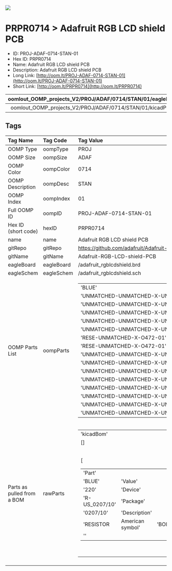 


  
![][im]
# PRPR0714 > Adafruit RGB LCD shield PCB

- ID: PROJ-ADAF-0714-STAN-01
- Hex ID: PRPR0714
- Name: Adafruit RGB LCD shield PCB
- Description: Adafruit RGB LCD shield PCB
- Long Link: [http://oom.lt/PROJ-ADAF-0714-STAN-01](http://oom.lt/PROJ-ADAF-0714-STAN-01)
- Short Link: [http://oom.lt/PRPR0714](http://oom.lt/PRPR0714)
  

|oomlout_OOMP_projects_V2/PROJ/ADAF/0714/STAN/01/eagleImage.png|oomlout_OOMP_projects_V2/PROJ/ADAF/0714/STAN/01/eagleSchemImage.png|oomlout_OOMP_projects_V2/PROJ/ADAF/0714/STAN/01/kicadPcb3dFront.png|oomlout_OOMP_projects_V2/PROJ/ADAF/0714/STAN/01/kicadPcb3dBack.png|
| :---: | :---: | :---: | :---: |
|oomlout_OOMP_projects_V2/PROJ/ADAF/0714/STAN/01/kicadPcb3d.png||||

## Tags
  

|Tag Name|Tag Code|Tag Value|
| :--- | :--- | :--- |
|OOMP Type|oompType|PROJ|
|OOMP Size|oompSize|ADAF|
|OOMP Color|oompColor|0714|
|OOMP Description|oompDesc|STAN|
|OOMP Index|oompIndex|01|
|Full OOMP ID|oompID|PROJ-ADAF-0714-STAN-01|
|Hex ID (short code)|hexID|PRPR0714|
|name|name|Adafruit RGB LCD shield PCB|
|gitRepo|gitRepo|https://github.com/adafruit/Adafruit-RGB-LCD-shield-PCB|
|gitName|gitName|Adafruit-RGB-LCD-shield-PCB|
|eagleBoard|eagleBoard|/adafruit_rgblcdshield.brd|
|eagleSchem|eagleSchem|/adafruit_rgblcdshield.sch|
|OOMP Parts List|oompParts|<table><tr><td>'BLUE'</td></tr><tr><td> 'UNMATCHED-UNMATCHED-X-UNMATCHED-01'</td><td> 'DOWN'</td></tr><tr><td> 'UNMATCHED-UNMATCHED-X-UNMATCHED-01'</td><td> 'GREEN'</td></tr><tr><td> 'UNMATCHED-UNMATCHED-X-UNMATCHED-01'</td><td> 'IC1'</td></tr><tr><td> 'UNMATCHED-UNMATCHED-X-UNMATCHED-01'</td><td> 'LEFT'</td></tr><tr><td> 'UNMATCHED-UNMATCHED-X-UNMATCHED-01'</td><td> 'R1'</td></tr><tr><td> 'RESE-UNMATCHED-X-O472-01'</td><td> 'R2'</td></tr><tr><td> 'RESE-UNMATCHED-X-O472-01'</td><td> 'RED'</td></tr><tr><td> 'UNMATCHED-UNMATCHED-X-UNMATCHED-01'</td><td> 'RESET'</td></tr><tr><td> 'UNMATCHED-UNMATCHED-X-UNMATCHED-01'</td><td> 'RIGHT'</td></tr><tr><td> 'UNMATCHED-UNMATCHED-X-UNMATCHED-01'</td><td> 'SELECT'</td></tr><tr><td> 'UNMATCHED-UNMATCHED-X-UNMATCHED-01'</td><td> 'TM1'</td></tr><tr><td> 'UNMATCHED-UNMATCHED-X-UNMATCHED-01'</td><td> 'U$1'</td></tr><tr><td> 'UNMATCHED-UNMATCHED-X-UNMATCHED-01'</td><td> 'U1'</td></tr><tr><td> 'UNMATCHED-UNMATCHED-X-UNMATCHED-01'</td><td> 'UP'</td></tr><tr><td> 'UNMATCHED-UNMATCHED-X-UNMATCHED-01'</td></tr></table>|
|Parts as pulled from a BOM|rawParts|<table><tr><td>'kicadBom'</td></tr><tr><td> []</td><td> 'eagleBom'</td></tr><tr><td> [<table><tr><td>'Part'</td></tr><tr><td> 'BLUE'</td><td> 'Value'</td></tr><tr><td> '220'</td><td> 'Device'</td></tr><tr><td> 'R-US_0207/10'</td><td> 'Package'</td></tr><tr><td> '0207/10'</td><td> 'Description'</td></tr><tr><td> 'RESISTOR</td><td> American symbol'</td><td> 'BOM'</td></tr><tr><td> ''</td></tr></table></td><td> <table><tr><td>'Part'</td></tr><tr><td> 'DOWN'</td><td> 'Value'</td></tr><tr><td> ''</td><td> 'Device'</td></tr><tr><td> '10-XX'</td><td> 'Package'</td></tr><tr><td> 'B3F-10XX'</td><td> 'Description'</td></tr><tr><td> 'OMRON SWITCH'</td><td> 'BOM'</td></tr><tr><td> ''</td></tr></table></td><td> <table><tr><td>'Part'</td></tr><tr><td> 'GREEN'</td><td> 'Value'</td></tr><tr><td> '330'</td><td> 'Device'</td></tr><tr><td> 'R-US_0207/10'</td><td> 'Package'</td></tr><tr><td> '0207/10'</td><td> 'Description'</td></tr><tr><td> 'RESISTOR</td><td> American symbol'</td><td> 'BOM'</td></tr><tr><td> ''</td></tr></table></td><td> <table><tr><td>'Part'</td></tr><tr><td> 'IC1'</td><td> 'Value'</td></tr><tr><td> 'MCP23017SP2'</td><td> 'Device'</td></tr><tr><td> 'MCP23017SP2'</td><td> 'Package'</td></tr><tr><td> 'DIL28-3-ROUND'</td><td> 'Description'</td></tr><tr><td> 'http</td></tr><tr><td>//ww1.microchip.com/downloads/en/DeviceDoc/21952a.pdf'</td><td> 'BOM'</td></tr><tr><td> ''</td></tr></table></td><td> <table><tr><td>'Part'</td></tr><tr><td> 'LEFT'</td><td> 'Value'</td></tr><tr><td> ''</td><td> 'Device'</td></tr><tr><td> '10-XX'</td><td> 'Package'</td></tr><tr><td> 'B3F-10XX'</td><td> 'Description'</td></tr><tr><td> 'OMRON SWITCH'</td><td> 'BOM'</td></tr><tr><td> ''</td></tr></table></td><td> <table><tr><td>'Part'</td></tr><tr><td> 'R1'</td><td> 'Value'</td></tr><tr><td> '4.7K'</td><td> 'Device'</td></tr><tr><td> 'R-US_0207/10'</td><td> 'Package'</td></tr><tr><td> '0207/10'</td><td> 'Description'</td></tr><tr><td> 'RESISTOR</td><td> American symbol'</td><td> 'BOM'</td></tr><tr><td> ''</td></tr></table></td><td> <table><tr><td>'Part'</td></tr><tr><td> 'R2'</td><td> 'Value'</td></tr><tr><td> '4.7K'</td><td> 'Device'</td></tr><tr><td> 'R-US_0207/10'</td><td> 'Package'</td></tr><tr><td> '0207/10'</td><td> 'Description'</td></tr><tr><td> 'RESISTOR</td><td> American symbol'</td><td> 'BOM'</td></tr><tr><td> ''</td></tr></table></td><td> <table><tr><td>'Part'</td></tr><tr><td> 'RED'</td><td> 'Value'</td></tr><tr><td> '220'</td><td> 'Device'</td></tr><tr><td> 'R-US_0207/10'</td><td> 'Package'</td></tr><tr><td> '0207/10'</td><td> 'Description'</td></tr><tr><td> 'RESISTOR</td><td> American symbol'</td><td> 'BOM'</td></tr><tr><td> ''</td></tr></table></td><td> <table><tr><td>'Part'</td></tr><tr><td> 'RESET'</td><td> 'Value'</td></tr><tr><td> ''</td><td> 'Device'</td></tr><tr><td> '10-XX'</td><td> 'Package'</td></tr><tr><td> 'B3F-10XX'</td><td> 'Description'</td></tr><tr><td> 'OMRON SWITCH'</td><td> 'BOM'</td></tr><tr><td> ''</td></tr></table></td><td> <table><tr><td>'Part'</td></tr><tr><td> 'RIGHT'</td><td> 'Value'</td></tr><tr><td> ''</td><td> 'Device'</td></tr><tr><td> '10-XX'</td><td> 'Package'</td></tr><tr><td> 'B3F-10XX'</td><td> 'Description'</td></tr><tr><td> 'OMRON SWITCH'</td><td> 'BOM'</td></tr><tr><td> ''</td></tr></table></td><td> <table><tr><td>'Part'</td></tr><tr><td> 'SELECT'</td><td> 'Value'</td></tr><tr><td> ''</td><td> 'Device'</td></tr><tr><td> '10-XX'</td><td> 'Package'</td></tr><tr><td> 'B3F-10XX'</td><td> 'Description'</td></tr><tr><td> 'OMRON SWITCH'</td><td> 'BOM'</td></tr><tr><td> ''</td></tr></table></td><td> <table><tr><td>'Part'</td></tr><tr><td> 'TM1'</td><td> 'Value'</td></tr><tr><td> '10K'</td><td> 'Device'</td></tr><tr><td> 'TRIM'</td><td> 'Package'</td></tr><tr><td> '6MM'</td><td> 'Description'</td></tr><tr><td> ''</td><td> 'BOM'</td></tr><tr><td> ''</td></tr></table></td><td> <table><tr><td>'Part'</td></tr><tr><td> 'U$1'</td><td> 'Value'</td></tr><tr><td> 'HD44780LCD_RGBLONGPINS'</td><td> 'Device'</td></tr><tr><td> 'HD44780LCD_RGBLONGPINS'</td><td> 'Package'</td></tr><tr><td> 'LCD1602-RGB'</td><td> 'Description'</td></tr><tr><td> ''</td><td> 'BOM'</td></tr><tr><td> ''</td></tr></table></td><td> <table><tr><td>'Part'</td></tr><tr><td> 'U1'</td><td> 'Value'</td></tr><tr><td> 'ARDUINOR3-NOIOREF-NOTEXT'</td><td> 'Device'</td></tr><tr><td> 'ARDUINOR3-NOIOREF-NOTEXT'</td><td> 'Package'</td></tr><tr><td> 'ARDUINOR3-NOTEXT-NOIOREF'</td><td> 'Description'</td></tr><tr><td> ''</td><td> 'BOM'</td></tr><tr><td> ''</td></tr></table></td><td> <table><tr><td>'Part'</td></tr><tr><td> 'UP'</td><td> 'Value'</td></tr><tr><td> ''</td><td> 'Device'</td></tr><tr><td> '10-XX'</td><td> 'Package'</td></tr><tr><td> 'B3F-10XX'</td><td> 'Description'</td></tr><tr><td> 'OMRON SWITCH'</td><td> 'BOM'</td></tr><tr><td> ''</td></tr></table>]</td></tr></table>|
||||



[im]: PROJ/ADAF/0714/STAN/01/kicadPcb3d_450.png
